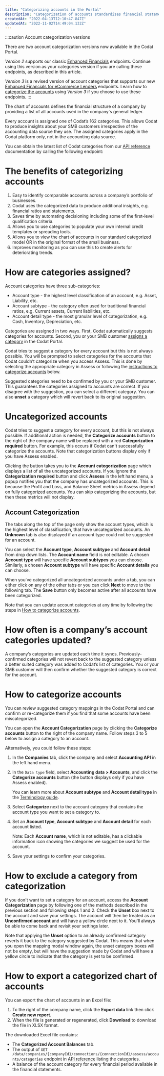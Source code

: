 ```yaml
---
title: "Categorizing accounts in the Portal"
description: "Categorization of accounts standardizes financial statements which are used to produce insights about your customers' financial health"
createdAt: "2022-04-13T12:10:47.847Z"
updatedAt: "2022-11-02T14:49:04.132Z"
---
```


:::caution Account categorization versions

There are two account categorization versions now available in the Codat Portal. 

_Version 2_ supports our classic [Enhanced Financials](/assess/reports/enhanced-financials/financials) endpoints. Continue using this version as your categories version if you are calling these endpoints, as described in this article.

_Version 3_ is a revised version of account categories that supports our new [Enhanced Financials for eCommerce Lenders](/assess/reports/enhanced-financials-ecommerce-lenders/financials) endpoints. Learn how to [categorize the accounts](/assess/reports/enhanced-financials-ecommerce-lenders/categorize-accounts) using _Version 3_ if you choose to use these endpoints.
:::

The chart of accounts defines the financial structure of a company by providing a list of all accounts used in the company's general ledger.

Every account is assigned one of Codat’s 162 categories. This allows Codat to produce insights about your SMB customers irrespective of the accounting data source they use. The assigned categories apply in the Codat platform only, not in the accounting data source.

You can obtain the latest list of Codat categories from our <a href="/assess-api#/operations/get-data-assess-accounts-categories">API reference</a> documentation by calling the following endpoint:

# The benefits of categorizing accounts

1. Easy to identify comparable accounts across a company’s portfolio of businesses.
2. Codat uses the categorized data to produce additional insights, e.g. financial ratios and statements.
3. Saves time by automating decisioning including some of the first-level qualification criteria.
4. Allows you to use categories to populate your own internal credit templates or spreading tools.
5. Allows you to view the chart of accounts in our standard categorized model OR in the original format of the small business.
6. Improves monitoring as you can use this to create alerts for deteriorating trends.

# How are categories assigned?
Account categories have three sub-categories:

- Account type - the highest level classification of an account, e.g. Asset, Liability, etc.
- Account subtype - the category often used for traditional financial ratios, e.g. Current assets, Current liabilities, etc.
- Account detail type - the most granular level of categorization, e.g. Cash, Inventory, Depreciation, etc.

Categories are assigned in two ways. First, Codat automatically suggests categories for accounts. Second, you or your SMB customer [assigns a category](#how-to-categorize-accounts) in the Codat Portal.

Codat tries to suggest a category for every account but this is not always possible. You will be prompted to select categories for the accounts that Codat couldn’t categorize when you access Assess. This is done by selecting the appropriate category in Assess or following the [instructions to categorize accounts](#how-to-categorize-accounts) below.

Suggested categories need to be confirmed by you or your SMB customer. This guarantees the categories assigned to accounts are correct. If you disagree with the suggestion, you can select a different category. You can also **unset** a category which will revert back to its original suggestion.

# Uncategorized accounts
Codat tries to suggest a category for every account, but this is not always possible. If additional action is needed, the **Categorize accounts** button to the right of the company name will be replaced with a red **Categorization required** button. For example, this occurs if Codat can't successfully categorize the accounts. Note that categorization buttons display only if you have Assess enabled.

Clicking the button takes you to the **Account categorization** page which displays a list of all the uncategorized accounts. If you ignore the **Categorization required** button and click **Assess** in the left hand menu, a popup notifies you that the company has uncategorized accounts. This is because the Profit and Loss, and Balance Sheet metrics in Assess depend on fully categorized accounts. You can skip categorizing the accounts, but then these metrics will not display.

## Account Categorization

The tabs along the top of the page only show the account types, which is the highest level of classification, that have uncategorized accounts. An **Unknown** tab is also displayed if an account type could not be suggested for an account.

You can select the **Account type**, **Account subtype** and **Account detail** from drop down lists. The **Account name** field is not editable. A chosen **Account type** will have specific **Account subtypes** you can choose. Similarly, a chosen **Account subtype** will have specific **Account details** you can choose.

When you've categorized all uncategorized accounts under a tab, you can either click on any of the other tabs or you can click **Next** to move to the following tab. The **Save** button only becomes active after all accounts have been categorized.

Note that you can update account categories at any time by following the steps in [How to categorize accounts](#how-to-categorize-accounts).

# How often is a company’s account categories updated?
A company’s categories are updated each time it syncs. Previously-confirmed categories will not revert back to the suggested category unless a better suited category was added to Codat’s list of categories. You or your SMB customer will then confirm whether the suggested category is correct for the account.

# How to categorize accounts
You can review suggested category mappings in the Codat Portal and can confirm or re-categorize them if you find that some accounts have been miscategorized.

You can open the **Account Categorization** page by clicking the **Categorize accounts** button to the right of the company name. Follow steps 3 to 5 below to assign a category to an account.

Alternatively, you could follow these steps:

1. In the **Companies** tab, click the company and select **Accounting API** in the left hand menu.
2. In the `Data type` field, select **Accounting data > Accounts**, and click the **Categorize accounts** button (the button displays only if you have Assess enabled).

   You can learn more about **Account subtype** and **Account detail type** in the <a className="external" href="https://links.codat.io/account-categorization/help" target="_blank">Terminology guide</a>.

3. Select **Categorize** next to the account category that contains the account type you want to set a category to.
4. Set an **Account type**, **Account subtype** and **Account detail** for each account listed.

   Note: Each **Account name**, which is not editable, has a clickable information icon showing the categories we suggest be used for the account.

5. Save your settings to confirm your categories.

# How to exclude a category from categorization
If you don't want to set a category for an account, access the **Account Categorization** page by following one of the methods described in the previous section and following steps 1 and 2. Check the **Unset** box next to the account and save your settings. The account will then be treated as an **Unconfirmed account** and will have a yellow circle next to it. You'll always be able to come back and revisit your settings later.

Note that applying the **Unset** option to an already confirmed category reverts it back to the category suggested by Codat. This means that when you open the mapping modal window again, the unset category boxes will not be empty, but will have the suggestion made by Codat and will have a yellow circle to indicate that the category is yet to be confirmed.

# How to export a categorized chart of accounts
You can export the chart of accounts in an Excel file:

1. To the right of the company name, click the **Export data** link then click **Create new report**.
2. When the file is generated or regenerated, click **Download** to download the file in XLSX format.

The downloaded Excel file contains:

- The **Categorized Account Balances** tab.
- The output of
  `GET /data/companies/{companyId}/connections/{connectionId}/assess/accounts/categories` endpoint in <a href="/assess-api#/operations/get-data-companies-companyId-connections-connectionId-assess-accounts-categories">API reference</a> listing the categories.
- A balance of the account category for every financial period available in the financial statements.
